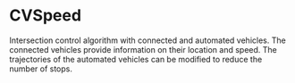 # CVSpeed
Intersection control algorithm with connected and automated vehicles. The connected vehicles provide information on their location and speed. The trajectories of the automated vehicles can be modified to reduce the number of stops. 
